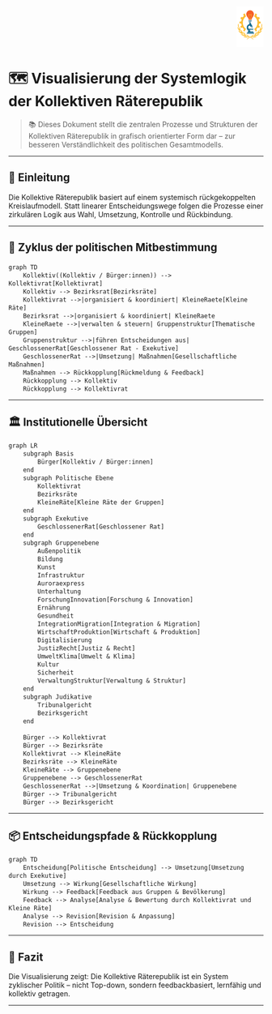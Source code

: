 <p align="right">
  <img src="https://raw.githubusercontent.com/hades-dux/Kollektive-Raeterepublik/main/Meta_und_Systemstruktur/logo_offiziell.png" alt="Logo der Kollektiven Räterepublik" height="80">
</p>

<!--
Autor: Fabio Weidner
Version: 1.2
Sektion: Meta & Systemstruktur
Veröffentlichung: Mai 2025
-->

# 🗺️ Visualisierung der Systemlogik der Kollektiven Räterepublik

> 📚 Dieses Dokument stellt die zentralen Prozesse und Strukturen der Kollektiven Räterepublik in grafisch orientierter Form dar – zur besseren Verständlichkeit des politischen Gesamtmodells.

---

## 🧭 Einleitung

Die Kollektive Räterepublik basiert auf einem systemisch rückgekoppelten Kreislaufmodell. Statt linearer Entscheidungswege folgen die Prozesse einer zirkulären Logik aus Wahl, Umsetzung, Kontrolle und Rückbindung.

---

## 🔄 Zyklus der politischen Mitbestimmung

```mermaid
graph TD
    Kollektiv((Kollektiv / Bürger:innen)) --> Kollektivrat[Kollektivrat]
    Kollektiv --> Bezirksrat[Bezirksräte]
    Kollektivrat -->|organisiert & koordiniert| KleineRaete[Kleine Räte]
    Bezirksrat -->|organisiert & koordiniert| KleineRaete
    KleineRaete -->|verwalten & steuern| Gruppenstruktur[Thematische Gruppen]
    Gruppenstruktur -->|führen Entscheidungen aus| GeschlossenerRat[Geschlossener Rat - Exekutive]
    GeschlossenerRat -->|Umsetzung| Maßnahmen[Gesellschaftliche Maßnahmen]
    Maßnahmen --> Rückkopplung[Rückmeldung & Feedback]
    Rückkopplung --> Kollektiv
    Rückkopplung --> Kollektivrat
```

---

## 🏛️ Institutionelle Übersicht

```mermaid
graph LR
    subgraph Basis
        Bürger[Kollektiv / Bürger:innen]
    end
    subgraph Politische Ebene
        Kollektivrat
        Bezirksräte
        KleineRäte[Kleine Räte der Gruppen]
    end
    subgraph Exekutive
        GeschlossenerRat[Geschlossener Rat]
    end
    subgraph Gruppenebene
        Außenpolitik
        Bildung
        Kunst
        Infrastruktur
        Auroraexpress
        Unterhaltung
        ForschungInnovation[Forschung & Innovation]
        Ernährung
        Gesundheit
        IntegrationMigration[Integration & Migration]
        WirtschaftProduktion[Wirtschaft & Produktion]
        Digitalisierung
        JustizRecht[Justiz & Recht]
        UmweltKlima[Umwelt & Klima]
        Kultur
        Sicherheit
        VerwaltungStruktur[Verwaltung & Struktur]
    end
    subgraph Judikative
        Tribunalgericht
        Bezirksgericht
    end

    Bürger --> Kollektivrat
    Bürger --> Bezirksräte
    Kollektivrat --> KleineRäte
    Bezirksräte --> KleineRäte
    KleineRäte --> Gruppenebene
    Gruppenebene --> GeschlossenerRat
    GeschlossenerRat -->|Umsetzung & Koordination| Gruppenebene
    Bürger --> Tribunalgericht
    Bürger --> Bezirksgericht
```

---

## 📦 Entscheidungspfade & Rückkopplung

```mermaid
graph TD
    Entscheidung[Politische Entscheidung] --> Umsetzung[Umsetzung durch Exekutive]
    Umsetzung --> Wirkung[Gesellschaftliche Wirkung]
    Wirkung --> Feedback[Feedback aus Gruppen & Bevölkerung]
    Feedback --> Analyse[Analyse & Bewertung durch Kollektivrat und Kleine Räte]
    Analyse --> Revision[Revision & Anpassung]
    Revision --> Entscheidung
```

---

## 📌 Fazit

Die Visualisierung zeigt: Die Kollektive Räterepublik ist ein System zyklischer Politik – nicht Top-down, sondern feedbackbasiert, lernfähig und kollektiv getragen.

---
